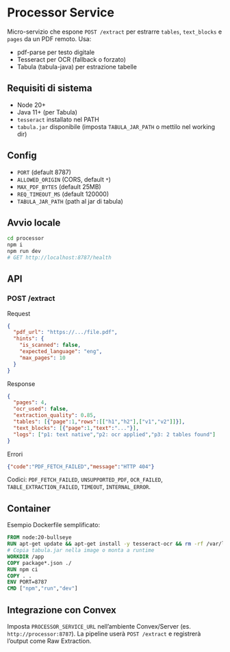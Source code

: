 # Processor Service

Micro-servizio che espone `POST /extract` per estrarre `tables`, `text_blocks` e `pages` da un PDF remoto. Usa:
- pdf-parse per testo digitale
- Tesseract per OCR (fallback o forzato)
- Tabula (tabula-java) per estrazione tabelle

## Requisiti di sistema
- Node 20+
- Java 11+ (per Tabula)
- `tesseract` installato nel PATH
- `tabula.jar` disponibile (imposta `TABULA_JAR_PATH` o mettilo nel working dir)

## Config
- `PORT` (default 8787)
- `ALLOWED_ORIGIN` (CORS, default `*`)
- `MAX_PDF_BYTES` (default 25MB)
- `REQ_TIMEOUT_MS` (default 120000)
- `TABULA_JAR_PATH` (path al jar di tabula)

## Avvio locale
```bash
cd processor
npm i
npm run dev
# GET http://localhost:8787/health
```

## API
### POST /extract
Request
```json
{
  "pdf_url": "https://.../file.pdf",
  "hints": {
    "is_scanned": false,
    "expected_language": "eng",
    "max_pages": 10
  }
}
```
Response
```json
{
  "pages": 4,
  "ocr_used": false,
  "extraction_quality": 0.85,
  "tables": [{"page":1,"rows":[["h1","h2"],["v1","v2"]]}],
  "text_blocks": [{"page":1,"text":"..."}],
  "logs": ["p1: text native","p2: ocr applied","p3: 2 tables found"]
}
```

Errori
```json
{"code":"PDF_FETCH_FAILED","message":"HTTP 404"}
```
Codici: `PDF_FETCH_FAILED`, `UNSUPPORTED_PDF`, `OCR_FAILED`, `TABLE_EXTRACTION_FAILED`, `TIMEOUT`, `INTERNAL_ERROR`.

## Container
Esempio Dockerfile semplificato:
```Dockerfile
FROM node:20-bullseye
RUN apt-get update && apt-get install -y tesseract-ocr && rm -rf /var/lib/apt/lists/*
# Copia tabula.jar nella image o monta a runtime
WORKDIR /app
COPY package*.json ./
RUN npm ci
COPY . .
ENV PORT=8787
CMD ["npm","run","dev"]
```

## Integrazione con Convex
Imposta `PROCESSOR_SERVICE_URL` nell’ambiente Convex/Server (es. `http://processor:8787`). La pipeline userà `POST /extract` e registrerà l’output come Raw Extraction.


